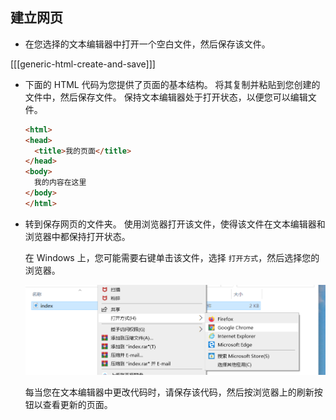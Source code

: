 ## 建立网页

- 在您选择的文本编辑器中打开一个空白文件，然后保存该文件。

[[[generic-html-create-and-save]]]

- 下面的 HTML 代码为您提供了页面的基本结构。 将其复制并粘贴到您创建的文件中，然后保存文件。 保持文本编辑器处于打开状态，以便您可以编辑文件。

  ```html
  <html>
  <head>
    <title>我的页面</title>
  </head>
  <body>
    我的内容在这里
  </body>
  </html>
  ```

- 转到保存网页的文件夹。 使用浏览器打开该文件，使得该文件在文本编辑器和浏览器中都保持打开状态。

  在 Windows 上，您可能需要右键单击该文件，选择 `打开方式`，然后选择您的浏览器。

  ![用浏览器打开](images/open-with-browser.png)

  每当您在文本编辑器中更改代码时，请保存该代码，然后按浏览器上的刷新按钮以查看更新的页面。

